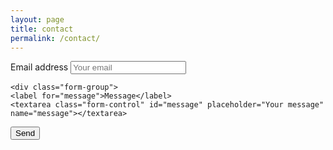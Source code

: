 ```yaml
---
layout: page
title: contact
permalink: /contact/
---
```


<div class="row">
<form action="https://formspree.io/{{ site.email }}" method="POST">
	<input type="hidden" name="_next" value="{{ site.baseurl}}/thanks/" />
	<input type="hidden" name="_subject" value="Website contact" />
	<input type="text" name="_gotcha" style="display:none" />
  <div class="form-group">
    <label for="InputEmail1">Email address</label>
    <input type="email" class="form-control" id="InputEmail1" name="_replyto" placeholder="Your email">
  </div>
  
    <div class="form-group">
    <label for="message">Message</label>
    <textarea class="form-control" id="message" placeholder="Your message" name="message"></textarea>
  </div>

  <button type="submit" class="btn btn-default">Send</button>
</form>
</div>





